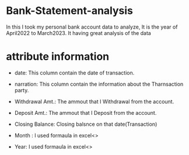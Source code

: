 # Bank-Statement-analysis
In this I took my personal bank account data to analyze, It is the year of April2022 to March2023. It having great analysis of the data

# attribute information
 - date: This column contain the date of transaction.

 - narration: This column contain the information about the Tharnsaction party.

 - Withdrawal Amt.: The ammout that I Withdrawal from the account.

 - Deposit Amt.: 	The ammout that I Deposit from the account.

 - Closing Balance: Closing balsnce on that date(Transaction)

 - Month	: I used formaula in excel<<That you can fatch from the date column>>

 - Year: I used formaula in excel<<That you can fatch from the date column>>
